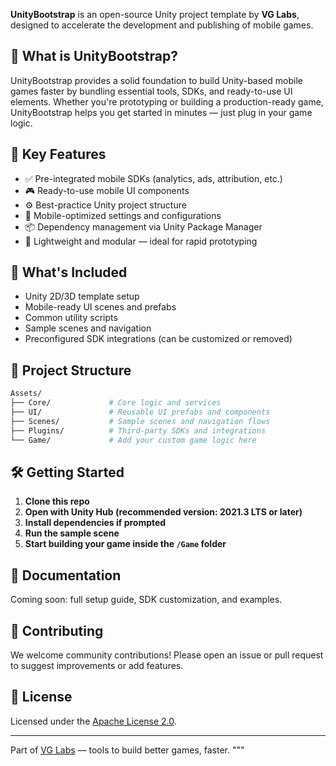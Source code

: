 **UnityBootstrap** is an open-source Unity project template by **VG Labs**, designed to accelerate the development and publishing of mobile games.

## 🚀 What is UnityBootstrap?

UnityBootstrap provides a solid foundation to build Unity-based mobile games faster by bundling essential tools, SDKs, and ready-to-use UI elements. Whether you're prototyping or building a production-ready game, UnityBootstrap helps you get started in minutes — just plug in your game logic.

## 🎯 Key Features

- ✅ Pre-integrated mobile SDKs (analytics, ads, attribution, etc.)
- 🎮 Ready-to-use mobile UI components
- ⚙️ Best-practice Unity project structure
- 📱 Mobile-optimized settings and configurations
- 📦 Dependency management via Unity Package Manager
- 🧪 Lightweight and modular — ideal for rapid prototyping

## 🧰 What's Included

- Unity 2D/3D template setup
- Mobile-ready UI scenes and prefabs
- Common utility scripts
- Sample scenes and navigation
- Preconfigured SDK integrations (can be customized or removed)

## 📂 Project Structure

```bash
Assets/
├── Core/             # Core logic and services
├── UI/               # Reusable UI prefabs and components
├── Scenes/           # Sample scenes and navigation flows
├── Plugins/          # Third-party SDKs and integrations
└── Game/             # Add your custom game logic here
```

## 🛠️ Getting Started

1. **Clone this repo**
2. **Open with Unity Hub (recommended version: 2021.3 LTS or later)**
3. **Install dependencies if prompted**
4. **Run the sample scene**
5. **Start building your game inside the `/Game` folder**

## 📖 Documentation

Coming soon: full setup guide, SDK customization, and examples.

## 🤝 Contributing

We welcome community contributions! Please open an issue or pull request to suggest improvements or add features.

## 📜 License

Licensed under the [Apache License 2.0](LICENSE).

---

Part of [VG Labs](https://github.com/vglabs) — tools to build better games, faster.
"""
